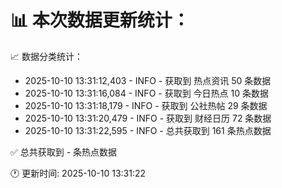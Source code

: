 📊 本次数据更新统计：
==========================

📈 数据分类统计：
- 2025-10-10 13:31:12,403 - INFO - 获取到 热点资讯 50 条数据
- 2025-10-10 13:31:16,084 - INFO - 获取到 今日热点 10 条数据
- 2025-10-10 13:31:18,179 - INFO - 获取到 公社热帖 29 条数据
- 2025-10-10 13:31:20,479 - INFO - 获取到 财经日历 72 条数据
- 2025-10-10 13:31:22,595 - INFO - 总共获取到 161 条热点数据

✅ 总共获取到 - 条热点数据

🕐 更新时间: 2025-10-10 13:31:22
